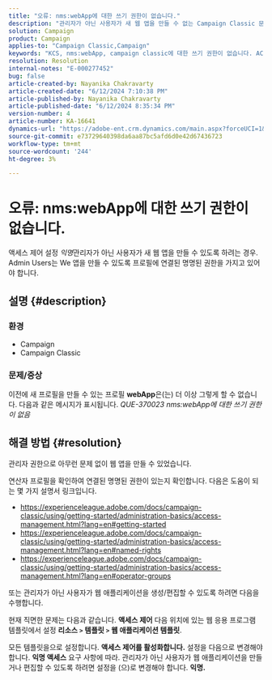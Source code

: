 ```yaml
---
title: "오류: nms:webApp에 대한 쓰기 권한이 없습니다."
description: "관리자가 아닌 사용자가 새 웹 앱을 만들 수 없는 Campaign Classic 문제를 해결하는 방법을 알아봅니다. 액세스 제어를 익명으로 설정합니다."
solution: Campaign
product: Campaign
applies-to: "Campaign Classic,Campaign"
keywords: "KCS, nms:webApp, campaign classic에 대한 쓰기 권한이 없습니다. ACC"
resolution: Resolution
internal-notes: "E-000277452"
bug: false
article-created-by: Nayanika Chakravarty
article-created-date: "6/12/2024 7:10:38 PM"
article-published-by: Nayanika Chakravarty
article-published-date: "6/12/2024 8:35:34 PM"
version-number: 4
article-number: KA-16641
dynamics-url: "https://adobe-ent.crm.dynamics.com/main.aspx?forceUCI=1&pagetype=entityrecord&etn=knowledgearticle&id=21a0576e-ef28-ef11-840a-000d3a3764e0"
source-git-commit: e73729640398da6aa87bc5afd6d0e42d67436723
workflow-type: tm+mt
source-wordcount: '244'
ht-degree: 3%

---
```


# 오류: nms:webApp에 대한 쓰기 권한이 없습니다.


액세스 제어 설정 *익명*&#x200B;관리자가 아닌 사용자가 새 웹 앱을 만들 수 있도록 하려는 경우. Admin Users는 We 앱을 만들 수 있도록 프로필에 연결된 명명된 권한을 가지고 있어야 합니다.

## 설명 {#description}


### <b>환경</b>

- Campaign
- Campaign Classic


### <b>문제/증상</b>

이전에 새 프로필을 만들 수 있는 프로필 <b>webApp</b>은(는) 더 이상 그렇게 할 수 없습니다. 다음과 같은 메시지가 표시됩니다. *QUE-370023 nms:webApp에 대한 쓰기 권한이 없음*




## 해결 방법 {#resolution}


관리자 권한으로 아무런 문제 없이 웹 앱을 만들 수 있었습니다.

연산자 프로필을 확인하여 연결된 명명된 권한이 있는지 확인합니다. 다음은 도움이 되는 몇 가지 설명서 링크입니다.

- https://experienceleague.adobe.com/docs/campaign-classic/using/getting-started/administration-basics/access-management.html?lang=en#getting-started
- https://experienceleague.adobe.com/docs/campaign-classic/using/getting-started/administration-basics/access-management.html?lang=en#named-rights
- https://experienceleague.adobe.com/docs/campaign-classic/using/getting-started/administration-basics/access-management.html?lang=en#operator-groups


또는 관리자가 아닌 사용자가 웹 애플리케이션을 생성/편집할 수 있도록 하려면 다음을 수행합니다.

현재 직면한 문제는 다음과 같습니다. <b>액세스 제어</b> 다음 위치에 있는 웹 응용 프로그램 템플릿에서 설정 <b>리소스 `>`  템플릿 `>`  웹 애플리케이션 템플릿</b>.

모든 템플릿을으로 설정합니다. <b>액세스 제어를 활성화합니다.</b> 설정을 다음으로 변경해야 합니다. <b>익명 액세스</b> 요구 사항에 따라. 관리자가 아닌 사용자가 웹 애플리케이션을 만들거나 편집할 수 있도록 하려면 설정을 (으)로 변경해야 합니다. <b>익명.</b>
